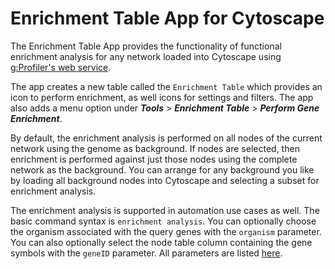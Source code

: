 # Enrichment Table App for Cytoscape
The Enrichment Table App provides the functionality of functional enrichment analysis for any network loaded into Cytoscape using [g:Profiler's web service](https://biit.cs.ut.ee/gprofiler/gost).

The app creates a new table called the `Enrichment Table` which provides an icon to perform enrichment, as well icons for settings and filters. The app also adds a menu option under ***Tools*** > ***Enrichment Table*** > ***Perform Gene Enrichment***.

By default, the enrichment analysis is performed on all nodes of the current network using the genome as background. If nodes are selected, then enrichment is performed against just those nodes using the complete network as the background. You can arrange for any background you like by loading all background nodes into Cytoscape and selecting a subset for enrichment analysis.

The enrichment analysis is supported in automation use cases as well. The basic command syntax is `enrichment analysis`.  You can optionally choose the organism associated with the query genes with the `organism` parameter. You can also optionally select the node table column containing the gene symbols with the `geneID` parameter. All parameters are listed
[here](http://localhost:1234/v1/swaggerUI/swagger-ui/index.html?url=http%3A%2F%2Flocalhost%3A1234%2Fv1%2Fcommands%2Fswagger.json#!/enrichment/enrichment_analysis).
